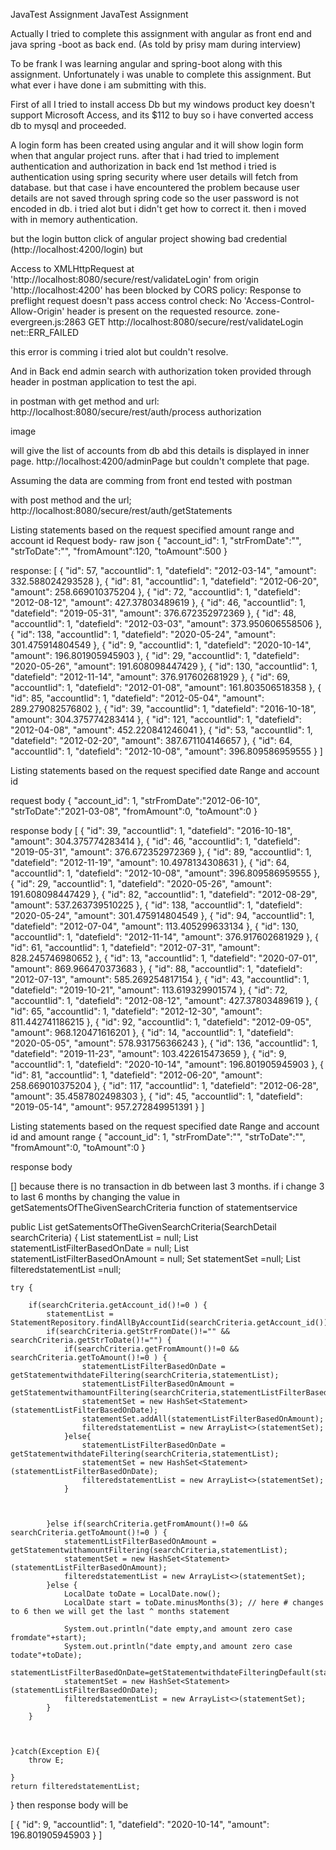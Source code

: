 JavaTest
Assignment JavaTest Assignment

Actually I tried to complete this assignment with angular as front end and java spring -boot as back end. (As told by prisy mam during interview)

To be frank I was learning angular and spring-boot along with this assignment. Unfortunately i was unable to complete this assignment. But what ever i have done i am submitting with this.

First of all I tried to install access Db but my windows product key doesn't support Microsoft Access, and its $112 to buy so i have converted access db to mysql and proceeded.

A login form has been created using angular and it will show login form when that angular project runs. after that i had tried to implement authentication and authorization in back end 1st method i tried is authentication using spring security where user details will fetch from database. but that case i have encountered the problem because user details are not saved through spring code so the user password is not encoded in db. i tried alot but i didn't get how to correct it. then i moved with in memory authentication.

but the login button click of angular project showing bad credential (http://localhost:4200/login) but

Access to XMLHttpRequest at 'http://localhost:8080/secure/rest/validateLogin' from origin 'http://localhost:4200' has been blocked by CORS policy: Response to preflight request doesn't pass access control check: No 'Access-Control-Allow-Origin' header is present on the requested resource. zone-evergreen.js:2863 GET http://localhost:8080/secure/rest/validateLogin net::ERR_FAILED

this error is comming i tried alot but couldn't resolve.

And in Back end admin search with authorization token provided through header in postman application to test the api.

in postman with get method and url: http://localhost:8080/secure/rest/auth/process authorization

image

will give the list of accounts from db abd this details is displayed in inner page. http://localhost:4200/adminPage but couldn't complete that page.

Assuming the data are comming from front end tested with postman

with post method and the url; http://localhost:8080/secure/rest/auth/getStatements

Listing statements based on the request specified amount range and account id Request body- raw json { "account_id": 1, "strFromDate":"", "strToDate":"", "fromAmount":120, "toAmount":500 }

response: [ { "id": 57, "accountIid": 1, "datefield": "2012-03-14", "amount": 332.588024293528 }, { "id": 81, "accountIid": 1, "datefield": "2012-06-20", "amount": 258.669010375204 }, { "id": 72, "accountIid": 1, "datefield": "2012-08-12", "amount": 427.37803489619 }, { "id": 46, "accountIid": 1, "datefield": "2019-05-31", "amount": 376.672352972369 }, { "id": 48, "accountIid": 1, "datefield": "2012-03-03", "amount": 373.950606558506 }, { "id": 138, "accountIid": 1, "datefield": "2020-05-24", "amount": 301.475914804549 }, { "id": 9, "accountIid": 1, "datefield": "2020-10-14", "amount": 196.801905945903 }, { "id": 29, "accountIid": 1, "datefield": "2020-05-26", "amount": 191.608098447429 }, { "id": 130, "accountIid": 1, "datefield": "2012-11-14", "amount": 376.917602681929 }, { "id": 69, "accountIid": 1, "datefield": "2012-01-08", "amount": 161.803506518358 }, { "id": 85, "accountIid": 1, "datefield": "2012-05-04", "amount": 289.279082576802 }, { "id": 39, "accountIid": 1, "datefield": "2016-10-18", "amount": 304.375774283414 }, { "id": 121, "accountIid": 1, "datefield": "2012-04-08", "amount": 452.220841246041 }, { "id": 53, "accountIid": 1, "datefield": "2012-02-20", "amount": 387.671104146657 }, { "id": 64, "accountIid": 1, "datefield": "2012-10-08", "amount": 396.809586959555 } ]

Listing statements based on the request specified date Range and account id

request body { "account_id": 1, "strFromDate":"2012-06-10", "strToDate":"2021-03-08", "fromAmount":0, "toAmount":0 }

response body [ { "id": 39, "accountIid": 1, "datefield": "2016-10-18", "amount": 304.375774283414 }, { "id": 46, "accountIid": 1, "datefield": "2019-05-31", "amount": 376.672352972369 }, { "id": 89, "accountIid": 1, "datefield": "2012-11-19", "amount": 10.4978134308631 }, { "id": 64, "accountIid": 1, "datefield": "2012-10-08", "amount": 396.809586959555 }, { "id": 29, "accountIid": 1, "datefield": "2020-05-26", "amount": 191.608098447429 }, { "id": 82, "accountIid": 1, "datefield": "2012-08-29", "amount": 537.263739510225 }, { "id": 138, "accountIid": 1, "datefield": "2020-05-24", "amount": 301.475914804549 }, { "id": 94, "accountIid": 1, "datefield": "2012-07-04", "amount": 113.405299633134 }, { "id": 130, "accountIid": 1, "datefield": "2012-11-14", "amount": 376.917602681929 }, { "id": 61, "accountIid": 1, "datefield": "2012-07-31", "amount": 828.245746980652 }, { "id": 13, "accountIid": 1, "datefield": "2020-07-01", "amount": 869.966470373683 }, { "id": 88, "accountIid": 1, "datefield": "2012-07-13", "amount": 585.269254817154 }, { "id": 43, "accountIid": 1, "datefield": "2019-10-21", "amount": 113.619329901574 }, { "id": 72, "accountIid": 1, "datefield": "2012-08-12", "amount": 427.37803489619 }, { "id": 65, "accountIid": 1, "datefield": "2012-12-30", "amount": 811.442741186215 }, { "id": 92, "accountIid": 1, "datefield": "2012-09-05", "amount": 968.120471616201 }, { "id": 14, "accountIid": 1, "datefield": "2020-05-05", "amount": 578.931756366243 }, { "id": 136, "accountIid": 1, "datefield": "2019-11-23", "amount": 103.422615473659 }, { "id": 9, "accountIid": 1, "datefield": "2020-10-14", "amount": 196.801905945903 }, { "id": 81, "accountIid": 1, "datefield": "2012-06-20", "amount": 258.669010375204 }, { "id": 117, "accountIid": 1, "datefield": "2012-06-28", "amount": 35.4587802498303 }, { "id": 45, "accountIid": 1, "datefield": "2019-05-14", "amount": 957.272849951391 } ]

Listing statements based on the request specified date Range and account id and amount range { "account_id": 1, "strFromDate":"", "strToDate":"", "fromAmount":0, "toAmount":0 }

response body

[] because there is no transaction in db between last 3 months. if i change 3 to last 6 months by changing the value in getSatementsOfTheGivenSearchCriteria function of statementservice

public List getSatementsOfTheGivenSearchCriteria(SearchDetail searchCriteria) { List statementList = null; List statementListFilterBasedOnDate = null; List statementListFilterBasedOnAmount = null; Set statementSet =null; List filteredstatementList =null;

	try {

		if(searchCriteria.getAccount_id()!=0 ) {
			statementList = StatementRepository.findAllByAccountIid(searchCriteria.getAccount_id());
			if(searchCriteria.getStrFromDate()!="" && searchCriteria.getStrToDate()!="") {
				if(searchCriteria.getFromAmount()!=0 && searchCriteria.getToAmount()!=0 ) {
					statementListFilterBasedOnDate = getStatementwithdateFiltering(searchCriteria,statementList);
					statementListFilterBasedOnAmount = getStatementwithamountFiltering(searchCriteria,statementListFilterBasedOnDate);
					statementSet = new HashSet<Statement>(statementListFilterBasedOnDate);
					statementSet.addAll(statementListFilterBasedOnAmount);
					filteredstatementList = new ArrayList<>(statementSet);
				}else{
					statementListFilterBasedOnDate = getStatementwithdateFiltering(searchCriteria,statementList);
					statementSet = new HashSet<Statement>(statementListFilterBasedOnDate);
					filteredstatementList = new ArrayList<>(statementSet);
				}
				
				
				
			}else if(searchCriteria.getFromAmount()!=0 && searchCriteria.getToAmount()!=0 ) {
				statementListFilterBasedOnAmount = getStatementwithamountFiltering(searchCriteria,statementList);
				statementSet = new HashSet<Statement>(statementListFilterBasedOnAmount);
				filteredstatementList = new ArrayList<>(statementSet);
			}else {
				LocalDate toDate = LocalDate.now();
				LocalDate start = toDate.minusMonths(3); // here # changes to 6 then we will get the last ^ months statement
				
				System.out.println("date empty,and amount zero case fromdate"+start);
				System.out.println("date empty,and amount zero case todate"+toDate);
				statementListFilterBasedOnDate=getStatementwithdateFilteringDefault(start,toDate,statementList);
				statementSet = new HashSet<Statement>(statementListFilterBasedOnDate);
				filteredstatementList = new ArrayList<>(statementSet);
			}
		}
		
			
		
	}catch(Exception E){
		throw E;
		
	}
	return filteredstatementList;
}
then response body will be

[ { "id": 9, "accountIid": 1, "datefield": "2020-10-14", "amount": 196.801905945903 } ]
